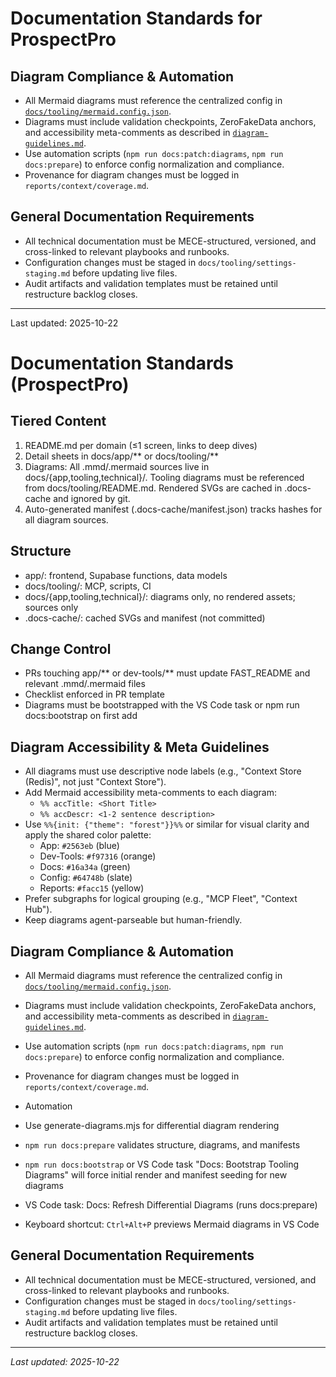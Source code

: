# Documentation Standards for ProspectPro

## Diagram Compliance & Automation

- All Mermaid diagrams must reference the centralized config in [`docs/tooling/mermaid.config.json`](../tooling/mermaid.config.json).
- Diagrams must include validation checkpoints, ZeroFakeData anchors, and accessibility meta-comments as described in [`diagram-guidelines.md`](../tooling/diagram-guidelines.md).
- Use automation scripts (`npm run docs:patch:diagrams`, `npm run docs:prepare`) to enforce config normalization and compliance.
- Provenance for diagram changes must be logged in `reports/context/coverage.md`.

## General Documentation Requirements

- All technical documentation must be MECE-structured, versioned, and cross-linked to relevant playbooks and runbooks.
- Configuration changes must be staged in `docs/tooling/settings-staging.md` before updating live files.
- Audit artifacts and validation templates must be retained until restructure backlog closes.

---

Last updated: 2025-10-22

# Documentation Standards (ProspectPro)

## Tiered Content

1. README.md per domain (≤1 screen, links to deep dives)
2. Detail sheets in docs/app/** or docs/tooling/**
3. Diagrams: All .mmd/.mermaid sources live in docs/{app,tooling,technical}/. Tooling diagrams must be referenced from docs/tooling/README.md. Rendered SVGs are cached in .docs-cache and ignored by git.
4. Auto-generated manifest (.docs-cache/manifest.json) tracks hashes for all diagram sources.

## Structure

- app/: frontend, Supabase functions, data models
- docs/tooling/: MCP, scripts, CI
- docs/{app,tooling,technical}/: diagrams only, no rendered assets; sources only
- .docs-cache/: cached SVGs and manifest (not committed)

## Change Control

- PRs touching app/** or dev-tools/** must update FAST_README and relevant .mmd/.mermaid files
- Checklist enforced in PR template
- Diagrams must be bootstrapped with the VS Code task or npm run docs:bootstrap on first add

## Diagram Accessibility & Meta Guidelines

- All diagrams must use descriptive node labels (e.g., "Context Store (Redis)", not just "Context Store").
- Add Mermaid accessibility meta-comments to each diagram:
  - `%% accTitle: <Short Title>`
  - `%% accDescr: <1-2 sentence description>`
- Use `%%{init: {"theme": "forest"}}%%` or similar for visual clarity and apply the shared color palette:
  - App: `#2563eb` (blue)
  - Dev-Tools: `#f97316` (orange)
  - Docs: `#16a34a` (green)
  - Config: `#64748b` (slate)
  - Reports: `#facc15` (yellow)
- Prefer subgraphs for logical grouping (e.g., "MCP Fleet", "Context Hub").
- Keep diagrams agent-parseable but human-friendly.

## Diagram Compliance & Automation

- All Mermaid diagrams must reference the centralized config in [`docs/tooling/mermaid.config.json`](../tooling/mermaid.config.json).
- Diagrams must include validation checkpoints, ZeroFakeData anchors, and accessibility meta-comments as described in [`diagram-guidelines.md`](../tooling/diagram-guidelines.md).
- Use automation scripts (`npm run docs:patch:diagrams`, `npm run docs:prepare`) to enforce config normalization and compliance.
- Provenance for diagram changes must be logged in `reports/context/coverage.md`.

- Automation

- Use generate-diagrams.mjs for differential diagram rendering
- `npm run docs:prepare` validates structure, diagrams, and manifests
- `npm run docs:bootstrap` or VS Code task "Docs: Bootstrap Tooling Diagrams" will force initial render and manifest seeding for new diagrams
- VS Code task: Docs: Refresh Differential Diagrams (runs docs:prepare)
- Keyboard shortcut: `Ctrl+Alt+P` previews Mermaid diagrams in VS Code

## General Documentation Requirements

- All technical documentation must be MECE-structured, versioned, and cross-linked to relevant playbooks and runbooks.
- Configuration changes must be staged in `docs/tooling/settings-staging.md` before updating live files.
- Audit artifacts and validation templates must be retained until restructure backlog closes.

---

_Last updated: 2025-10-22_
